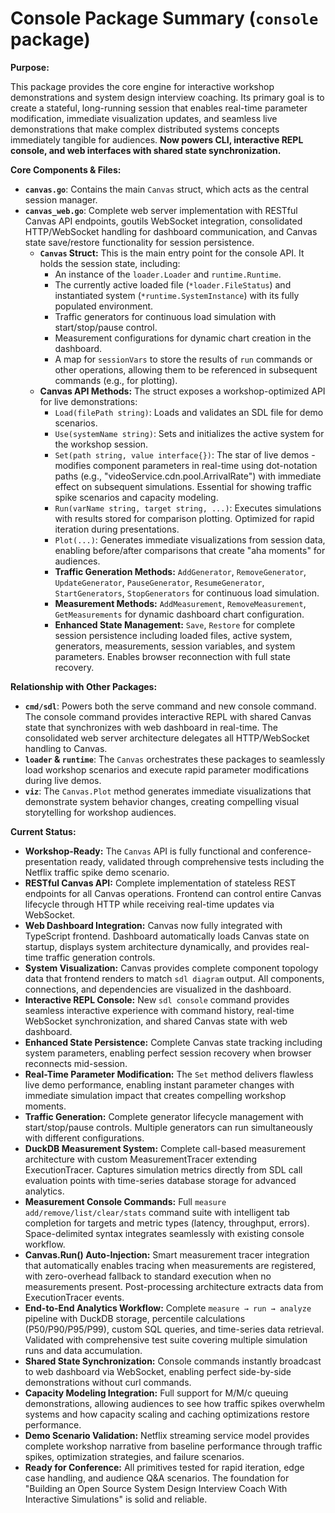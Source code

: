 # Console Package Summary (`console` package)

**Purpose:**

This package provides the core engine for interactive workshop demonstrations and system design interview coaching. Its primary goal is to create a stateful, long-running session that enables real-time parameter modification, immediate visualization updates, and seamless live demonstrations that make complex distributed systems concepts immediately tangible for audiences. **Now powers CLI, interactive REPL console, and web interfaces with shared state synchronization.**

**Core Components & Files:**

*   **`canvas.go`**: Contains the main `Canvas` struct, which acts as the central session manager.
*   **`canvas_web.go`**: Complete web server implementation with RESTful Canvas API endpoints, goutils WebSocket integration, consolidated HTTP/WebSocket handling for dashboard communication, and Canvas state save/restore functionality for session persistence.
    *   **`Canvas` Struct:** This is the main entry point for the console API. It holds the session state, including:
        *   An instance of the `loader.Loader` and `runtime.Runtime`.
        *   The currently active loaded file (`*loader.FileStatus`) and instantiated system (`*runtime.SystemInstance`) with its fully populated environment.
        *   Traffic generators for continuous load simulation with start/stop/pause control.
        *   Measurement configurations for dynamic chart creation in the dashboard.
        *   A map for `sessionVars` to store the results of `run` commands or other operations, allowing them to be referenced in subsequent commands (e.g., for plotting).
    *   **Canvas API Methods:** The struct exposes a workshop-optimized API for live demonstrations:
        *   `Load(filePath string)`: Loads and validates an SDL file for demo scenarios.
        *   `Use(systemName string)`: Sets and initializes the active system for the workshop session.
        *   `Set(path string, value interface{})`: The star of live demos - modifies component parameters in real-time using dot-notation paths (e.g., "videoService.cdn.pool.ArrivalRate") with immediate effect on subsequent simulations. Essential for showing traffic spike scenarios and capacity modeling.
        *   `Run(varName string, target string, ...)`: Executes simulations with results stored for comparison plotting. Optimized for rapid iteration during presentations.
        *   `Plot(...)`: Generates immediate visualizations from session data, enabling before/after comparisons that create "aha moments" for audiences.
        *   **Traffic Generation Methods:** `AddGenerator`, `RemoveGenerator`, `UpdateGenerator`, `PauseGenerator`, `ResumeGenerator`, `StartGenerators`, `StopGenerators` for continuous load simulation.
        *   **Measurement Methods:** `AddMeasurement`, `RemoveMeasurement`, `GetMeasurements` for dynamic dashboard chart configuration.
        *   **Enhanced State Management:** `Save`, `Restore` for complete session persistence including loaded files, active system, generators, measurements, session variables, and system parameters. Enables browser reconnection with full state recovery.

**Relationship with Other Packages:**

*   **`cmd/sdl`**: Powers both the serve command and new console command. The console command provides interactive REPL with shared Canvas state that synchronizes with web dashboard in real-time. The consolidated web server architecture delegates all HTTP/WebSocket handling to Canvas.
*   **`loader` & `runtime`**: The `Canvas` orchestrates these packages to seamlessly load workshop scenarios and execute rapid parameter modifications during live demos.
*   **`viz`**: The `Canvas.Plot` method generates immediate visualizations that demonstrate system behavior changes, creating compelling visual storytelling for workshop audiences.

**Current Status:**

*   **Workshop-Ready:** The `Canvas` API is fully functional and conference-presentation ready, validated through comprehensive tests including the Netflix traffic spike demo scenario.
*   **RESTful Canvas API:** Complete implementation of stateless REST endpoints for all Canvas operations. Frontend can control entire Canvas lifecycle through HTTP while receiving real-time updates via WebSocket.
*   **Web Dashboard Integration:** Canvas now fully integrated with TypeScript frontend. Dashboard automatically loads Canvas state on startup, displays system architecture dynamically, and provides real-time traffic generation controls.
*   **System Visualization:** Canvas provides complete component topology data that frontend renders to match `sdl diagram` output. All components, connections, and dependencies are visualized in the dashboard.
*   **Interactive REPL Console:** New `sdl console` command provides seamless interactive experience with command history, real-time WebSocket synchronization, and shared Canvas state with web dashboard.
*   **Enhanced State Persistence:** Complete Canvas state tracking including system parameters, enabling perfect session recovery when browser reconnects mid-session.
*   **Real-Time Parameter Modification:** The `Set` method delivers flawless live demo performance, enabling instant parameter changes with immediate simulation impact that creates compelling workshop moments.
*   **Traffic Generation:** Complete generator lifecycle management with start/stop/pause controls. Multiple generators can run simultaneously with different configurations.
*   **DuckDB Measurement System:** Complete call-based measurement architecture with custom MeasurementTracer extending ExecutionTracer. Captures simulation metrics directly from SDL call evaluation points with time-series database storage for advanced analytics.
*   **Measurement Console Commands:** Full `measure add/remove/list/clear/stats` command suite with intelligent tab completion for targets and metric types (latency, throughput, errors). Space-delimited syntax integrates seamlessly with existing console workflow.
*   **Canvas.Run() Auto-Injection:** Smart measurement tracer integration that automatically enables tracing when measurements are registered, with zero-overhead fallback to standard execution when no measurements present. Post-processing architecture extracts data from ExecutionTracer events.
*   **End-to-End Analytics Workflow:** Complete `measure → run → analyze` pipeline with DuckDB storage, percentile calculations (P50/P90/P95/P99), custom SQL queries, and time-series data retrieval. Validated with comprehensive test suite covering multiple simulation runs and data accumulation.
*   **Shared State Synchronization:** Console commands instantly broadcast to web dashboard via WebSocket, enabling perfect side-by-side demonstrations without curl commands.
*   **Capacity Modeling Integration:** Full support for M/M/c queuing demonstrations, allowing audiences to see how traffic spikes overwhelm systems and how capacity scaling and caching optimizations restore performance.
*   **Demo Scenario Validation:** Netflix streaming service model provides complete workshop narrative from baseline performance through traffic spikes, optimization strategies, and failure scenarios.
*   **Ready for Conference:** All primitives tested for rapid iteration, edge case handling, and audience Q&A scenarios. The foundation for "Building an Open Source System Design Interview Coach With Interactive Simulations" is solid and reliable.
